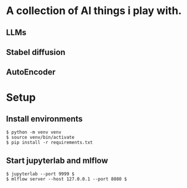 # A collection of AI things i play with.
## LLMs
## Stabel diffusion
## AutoEncoder

# Setup
## Install environments
```shell
$ python -m venv venv
$ source venv/bin/activate
$ pip install -r requirements.txt
```
## Start jupyterlab and mlflow
```shell
$ jupyterlab --port 9999 $
$ mlflow server --host 127.0.0.1 --port 8080 $
```
